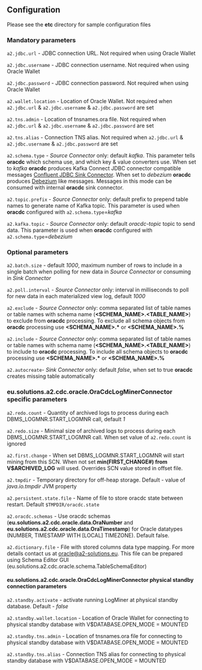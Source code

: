 ## Configuration
Please see the **etc** directory for sample configuration files
### Mandatory parameters

`a2.jdbc.url` - JDBC connection URL. Not required when using Oracle Wallet

`a2.jdbc.username` - JDBC connection username. Not required when using Oracle Wallet

`a2.jdbc.password` - JDBC connection password. Not required when using Oracle Wallet

`a2.wallet.location` - Location of Oracle Wallet. Not required when `a2.jdbc.url` & `a2.jdbc.username` & `a2.jdbc.password` are set

`a2.tns.admin` - Location of tnsnames.ora file. Not required when `a2.jdbc.url` & `a2.jdbc.username` & `a2.jdbc.password` are set

`a2.tns.alias` - Connection TNS alias. Not required when `a2.jdbc.url` & `a2.jdbc.username` & `a2.jdbc.password` are set

`a2.schema.type` - _Source Connector_ only: default _kafka_. This parameter tells **oracdc** which schema use, and which key & value converters use.
When set to _kafka_ **oracdc**  produces Kafka Connect JDBC connector compatible messages [Confluent JDBC Sink Connector](https://docs.confluent.io/3.2.0/connect/connect-jdbc/docs/sink_connector.html).
When set to _debezium_  **oracdc** produces [Debezium](https://debezium.io/documentation/reference/0.10/configuration/avro.html) like messages. Messages in this mode can be consumed with internal **oracdc** sink connector. 

`a2.topic.prefix` - _Source Connector_ only: default _<EMPTYSTRING>_ prefix to prepend table names to generate name of Kafka topic. This parameter is used when **oracdc** configured with `a2.schema.type`=_kafka_ 

`a2.kafka.topic` - _Source Connector_ only: default _oracdc-topic_ topic to send data. This parameter is used when **oracdc** configured with `a2.schema.type`=_debezium_ 


### Optional parameters

`a2.batch.size` - default _1000_, maximum number of rows to include in a single batch when polling for new data in _Source Connector_ or  consuming in _Sink Connector_

`a2.poll.interval` - _Source Connector_ only: interval in milliseconds to poll for new data in each materialized view log, default _1000_

`a2.exclude` - _Source Connector_ only: comma separated list of table names or table names with schema name (**<SCHEMA_NAME>.<TABLE_NAME>**) to exclude from **oracdc** processing. To exclude all schema objects from **oracdc** processing use __<SCHEMA_NAME>.*__ or __<SCHEMA_NAME>.%__

`a2.include` - _Source Connector_ only: comma separated list of table names or table names with schema name (**<SCHEMA_NAME>.<TABLE_NAME>**) to include to **oracdc** processing. To include all schema objects to **oracdc** processing use __<SCHEMA_NAME>.*__ or __<SCHEMA_NAME>.%__

`a2.autocreate`- _Sink Connector_ only: default _false_, when set to true **oracdc** creates missing table automatically

### eu.solutions.a2.cdc.oracle.OraCdcLogMinerConnector specific parameters
`a2.redo.count` - Quantity of archived logs to process during each DBMS_LOGMNR.START_LOGMNR call, default _1_

`a2.redo.size` - Minimal size of archived logs to process during each DBMS_LOGMNR.START_LOGMNR call. When set value of `a2.redo.count` is ignored

`a2.first.change` - When set DBMS_LOGMNR.START_LOGMNR will start mining from this SCN. When not set **min(FIRST_CHANGE#) from V$ARCHIVED_LOG** will used. Overrides SCN value  stored in offset file.

`a2.tmpdir` - Temporary directory for off-heap storage. Default - value of _java.io.tmpdir_ JVM property

`a2.persistent.state.file` - Name of file to store oracdc state between restart. Default `$TMPDIR/oracdc.state`

`a2.oracdc.schemas` - Use oracdc schemas (**eu.solutions.a2.cdc.oracle.data.OraNumber** and **eu.solutions.a2.cdc.oracle.data.OraTimestamp**) for Oracle datatypes (NUMBER, TIMESTAMP WITH [LOCAL] TIMEZONE). Default false.

`a2.dictionary.file` - File with stored columns data type mapping. For more details contact us at oracle@a2-solutions.eu. This file can be prepared using Schema Editor GUI (eu.solutions.a2.cdc.oracle.schema.TableSchemaEditor)

#### eu.solutions.a2.cdc.oracle.OraCdcLogMinerConnector physical standby connection parameters

`a2.standby.activate` - activate running LogMiner at physical standby database. Default - _false_

`a2.standby.wallet.location` - Location of Oracle Wallet for connecting to physical standby database with V$DATABASE.OPEN_MODE = MOUNTED

`a2.standby.tns.admin` - Location of tnsnames.ora file for connecting to physical standby database with V$DATABASE.OPEN_MODE = MOUNTED

`a2.standby.tns.alias` - Connection TNS alias for connecting to physical standby database with V$DATABASE.OPEN_MODE = MOUNTED
